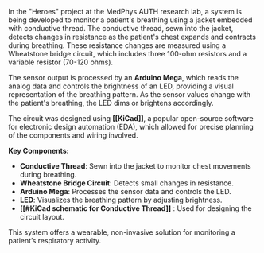 In the "Heroes" project at the MedPhys AUTH research lab, a system is being developed to monitor a patient's breathing using a jacket embedded with conductive thread. The conductive thread, sewn into the jacket, detects changes in resistance as the patient's chest expands and contracts during breathing. These resistance changes are measured using a Wheatstone bridge circuit, which includes three 100-ohm resistors and a variable resistor (70-120 ohms).

The sensor output is processed by an **Arduino Mega**, which reads the analog data and controls the brightness of an LED, providing a visual representation of the breathing pattern. As the sensor values change with the patient's breathing, the LED dims or brightens accordingly.

The circuit was designed using **[[KiCad]]**, a popular open-source software for electronic design automation (EDA), which allowed for precise planning of the components and wiring involved.

**Key Components:**

- **Conductive Thread**: Sewn into the jacket to monitor chest movements during breathing.
- **Wheatstone Bridge Circuit**: Detects small changes in resistance.
- **Arduino Mega**: Processes the sensor data and controls the LED.
- **LED**: Visualizes the breathing pattern by adjusting brightness.
- **[[#KiCad schematic for Conductive Thread]]** : Used for designing the circuit layout.

This system offers a wearable, non-invasive solution for monitoring a patient’s respiratory activity.